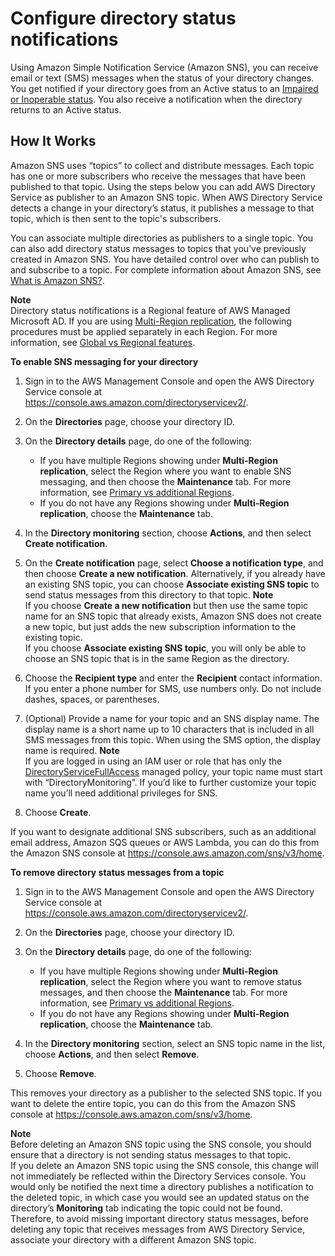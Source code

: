 # Configure directory status notifications<a name="ms_ad_enable_notifications"></a>

Using Amazon Simple Notification Service \(Amazon SNS\), you can receive email or text \(SMS\) messages when the status of your directory changes\. You get notified if your directory goes from an Active status to an [Impaired or Inoperable status](https://docs.aws.amazon.com/directoryservice/latest/admin-guide/directory_status.html)\. You also receive a notification when the directory returns to an Active status\.

## How It Works<a name="ds_sns_overview"></a>

Amazon SNS uses “topics” to collect and distribute messages\. Each topic has one or more subscribers who receive the messages that have been published to that topic\. Using the steps below you can add AWS Directory Service as publisher to an Amazon SNS topic\. When AWS Directory Service detects a change in your directory’s status, it publishes a message to that topic, which is then sent to the topic's subscribers\. 

You can associate multiple directories as publishers to a single topic\. You can also add directory status messages to topics that you’ve previously created in Amazon SNS\. You have detailed control over who can publish to and subscribe to a topic\. For complete information about Amazon SNS, see [What is Amazon SNS?](https://docs.aws.amazon.com/sns/latest/dg/welcome.html)\.

**Note**  
Directory status notifications is a Regional feature of AWS Managed Microsoft AD\. If you are using [Multi\-Region replication](ms_ad_configure_multi_region_replication.md), the following procedures must be applied separately in each Region\. For more information, see [Global vs Regional features](multi-region-global-region-features.md)\.

**To enable SNS messaging for your directory**

1. Sign in to the AWS Management Console and open the AWS Directory Service console at [https://console\.aws\.amazon\.com/directoryservicev2/](https://console.aws.amazon.com/directoryservicev2/)\.

1.  On the **Directories** page, choose your directory ID\.

1. On the **Directory details** page, do one of the following:
   + If you have multiple Regions showing under **Multi\-Region replication**, select the Region where you want to enable SNS messaging, and then choose the **Maintenance** tab\. For more information, see [Primary vs additional Regions](multi-region-global-primary-additional.md)\.
   + If you do not have any Regions showing under **Multi\-Region replication**, choose the **Maintenance** tab\.

1. In the **Directory monitoring** section, choose **Actions**, and then select **Create notification**\.

1. On the **Create notification** page, select **Choose a notification type**, and then choose **Create a new notification**\. Alternatively, if you already have an existing SNS topic, you can choose **Associate existing SNS topic** to send status messages from this directory to that topic\.
**Note**  
If you choose **Create a new notification** but then use the same topic name for an SNS topic that already exists, Amazon SNS does not create a new topic, but just adds the new subscription information to the existing topic\.  
If you choose **Associate existing SNS topic**, you will only be able to choose an SNS topic that is in the same Region as the directory\.

1. Choose the **Recipient type** and enter the **Recipient** contact information\. If you enter a phone number for SMS, use numbers only\. Do not include dashes, spaces, or parentheses\.

1. \(Optional\) Provide a name for your topic and an SNS display name\. The display name is a short name up to 10 characters that is included in all SMS messages from this topic\. When using the SMS option, the display name is required\. 
**Note**  
If you are logged in using an IAM user or role that has only the [DirectoryServiceFullAccess](https://docs.aws.amazon.com/directoryservice/latest/admin-guide/role_ds_full_access.html) managed policy, your topic name must start with “DirectoryMonitoring”\. If you’d like to further customize your topic name you’ll need additional privileges for SNS\.

1. Choose **Create**\.

If you want to designate additional SNS subscribers, such as an additional email address, Amazon SQS queues or AWS Lambda, you can do this from the Amazon SNS console at [https://console\.aws\.amazon\.com/sns/v3/home](https://console.aws.amazon.com/sns/v3/home)\.

**To remove directory status messages from a topic**

1. Sign in to the AWS Management Console and open the AWS Directory Service console at [https://console\.aws\.amazon\.com/directoryservicev2/](https://console.aws.amazon.com/directoryservicev2/)\.

1.  On the **Directories** page, choose your directory ID\.

1. On the **Directory details** page, do one of the following:
   + If you have multiple Regions showing under **Multi\-Region replication**, select the Region where you want to remove status messages, and then choose the **Maintenance** tab\. For more information, see [Primary vs additional Regions](multi-region-global-primary-additional.md)\.
   + If you do not have any Regions showing under **Multi\-Region replication**, choose the **Maintenance** tab\.

1. In the **Directory monitoring** section, select an SNS topic name in the list, choose **Actions**, and then select **Remove**\.

1. Choose **Remove**\.

This removes your directory as a publisher to the selected SNS topic\. If you want to delete the entire topic, you can do this from the Amazon SNS console at [https://console\.aws\.amazon\.com/sns/v3/home](https://console.aws.amazon.com/sns/v3/home)\.

**Note**  
Before deleting an Amazon SNS topic using the SNS console, you should ensure that a directory is not sending status messages to that topic\.   
If you delete an Amazon SNS topic using the SNS console, this change will not immediately be reflected within the Directory Services console\. You would only be notified the next time a directory publishes a notification to the deleted topic, in which case you would see an updated status on the directory’s **Monitoring** tab indicating the topic could not be found\.  
Therefore, to avoid missing important directory status messages, before deleting any topic that receives messages from AWS Directory Service, associate your directory with a different Amazon SNS topic\. 